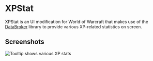 # XPStat

XPStat is an UI modification for World of Warcraft that makes use of the [DataBroker](https://github.com/tekkub/libdatabroker-1-1) library
to provide various XP-related statistics on screen.

## Screenshots

![Tooltip shows various XP stats](http://i.imgur.com/3CVWL.jpg)